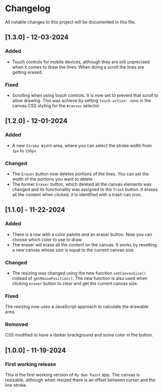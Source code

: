 # Changelog
All notable changes to this project will be documented in this file.

## [1.3.0] - 12-03-2024

### Added

- Touch controls for mobile devices, although they are still unprecised when it comes to draw the lines. When doing a scroll the lines are getting erased.

### Fixed

- Scrolling when using touch controls. It is now set to prevent that scroll to allow drawing. This was achieve by setting `touch-action: none` in the canvas CSS styling for the `#canvas` selector.

## [1.2.0] - 12-01-2024
### Added

- A new `Stroke Width` area, where you can select the stroke width from `1px` to `150px`

### Changed

- The `Eraser` button now deletes portions of the lines. You can set the width of the portions you want to delete
- The former `Eraser` button, which deleted all the canvas elements was changed and its functionality was assigned to the `Trash` button. It erases all the content when clicked, it is identified with a trash can icon.

## [1.1.0] - 11-22-2024
### Added

- There is a row with a color palette and an eraser button. Now you can choose which color to use to draw.
- The eraser will erase all the content on the canvas. It works by resetting a new canvas whose size is equal to the current canvas size.

### Changed

- The resizing was changed using the new function `setCanvasSize()` instead of `getMousePosition()`. The new function is also used when clicking `eraser` button to clear and get the current canvas size.

### Fixed

The resizing now uses a JavaScript approach to calculate the drawable area.

### Removed

CSS modified to have a darker brackground and some color in the button.

## [1.0.0] - 11-19-2024
### First working release

This is the first working version of `My Own Paint` app. The canvas is resizable, although when resized there is an offset between cursor and the line stroke.
